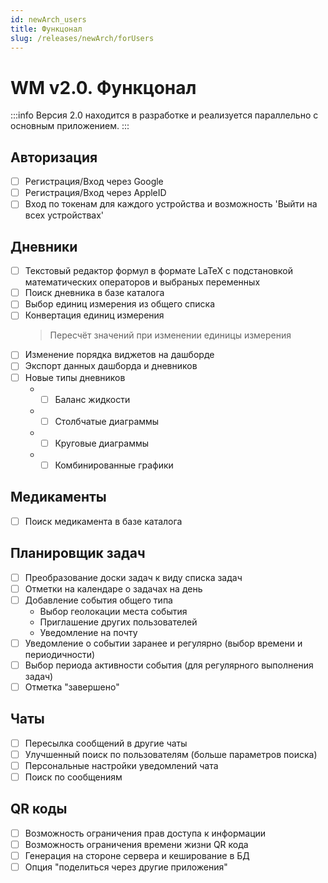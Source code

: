 ```yaml
---
id: newArch_users
title: Функцонал
slug: /releases/newArch/forUsers
---
```


# WM v2.0. Функцонал

:::info
Версия 2.0 находится в разработке и реализуется параллельно с основным приложением.
:::

## Авторизация

- [ ] Регистрация/Вход через Google
- [ ] Регистрация/Вход через AppleID
- [ ] Вход по токенам для каждого устройства и возможность 'Выйти на всех устройствах'

## Дневники

- [ ] Текстовый редактор формул в формате LaTeX с подстановкой математических операторов и выбраных переменных
- [ ] Поиск дневника в базе каталога
- [ ] Выбор единиц измерения из общего списка
- [ ] Конвертация единиц измерения
  > Пересчёт значений при изменении единицы измерения
- [ ] Изменение порядка виджетов на дашборде
- [ ] Экспорт данных дашборда и дневников
- [ ] Новые типы дневников
  - - [ ] Баланс жидкости
  - - [ ] Столбчатые диаграммы
  - - [ ] Круговые диаграммы
  - - [ ] Комбинированные графики

## Медикаменты

- [ ] Поиск медикамента в базе каталога

## Планировщик задач

- [ ] Преобразование доски задач к виду списка задач
- [ ] Отметки на календаре о задачах на день
- [ ] Добавление события общего типа
  - Выбор геолокации места события
  - Приглашение других пользователей
  - Уведомление на почту
- [ ] Уведомление о событии заранее и регулярно (выбор времени и периодичности)
- [ ] Выбор периода активности события (для регулярного выполнения задач)
- [ ] Отметка "завершено"

## Чаты

- [ ] Пересылка сообщений в другие чаты
- [ ] Улучшенный поиск по пользователям (больше параметров поиска)
- [ ] Персональные настройки уведомлений чата
- [ ] Поиск по сообщениям

## QR коды

- [ ] Возможность ограничения прав доступа к информации
- [ ] Возможность ограничения времени жизни QR кода
- [ ] Генерация на стороне сервера и кеширование в БД
- [ ] Опция "поделиться через другие приложения"
